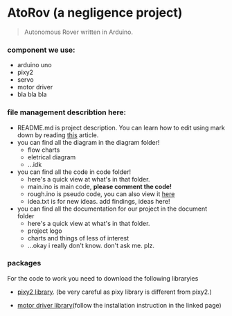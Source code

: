 # AtoRov (a negligence project)
> Autonomous Rover written in Arduino.


### component we use:
- arduino uno
- pixy2
- servo
- motor driver
- bla bla bla



### file management describtion here:
- README.md is project description. You can learn how to edit using mark down by reading [this](https://about.gitlab.com/handbook/markdown-guide/) article.
- you can find all the diagram in the diagram folder!
  - flow charts
  - eletrical diagram
  - ...idk
- you can find all the code in code folder!  
  - here's a quick view at what's in that folder.
  - main.ino is main code, **please comment the code!**
  - rough.ino is pseudo code, you can also view it [here](https://docs.google.com/document/d/1YSSXJ3OUwgdDNNxMu8pstoW31_rIilNodYSdIQzhhe8/edit?usp=sharing)
  - idea.txt is for new ideas. add findings, ideas here!
- you can find all the documentation for our project in the document folder
  - here's a quick view at what's in that folder.
  - project logo
  - charts and things of less of interest
  - ...okay i really don't know. don't ask me. plz.


### packages
For the code to work you need to download the following libraryies

- [pixy2 library](https://pixycam.com/downloads-pixy2/). (be very careful as pixy library is different from pixy2.)

- [motor driver library](https://github.com/CytronTechnologies/CytronMotorDriver)(follow the installation instruction in the linked page)
